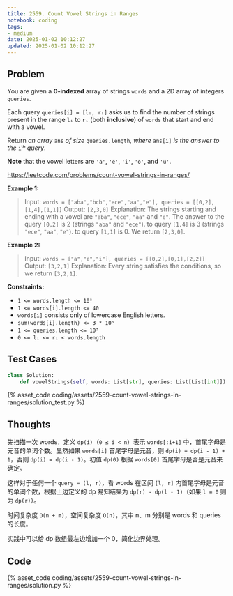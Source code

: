 ```yaml
---
title: 2559. Count Vowel Strings in Ranges
notebook: coding
tags:
- medium
date: 2025-01-02 10:12:27
updated: 2025-01-02 10:12:27
---
```

## Problem

You are given a **0-indexed** array of strings `words` and a 2D array of integers `queries`.

Each query `queries[i] = [lᵢ, rᵢ]` asks us to find the number of strings present in the range `lᵢ` to `rᵢ` (both **inclusive**) of `words` that start and end with a vowel.

Return _an array_ `ans` _of size_ `queries.length`_, where_ `ans[i]` _is the answer to the_ `i`ᵗʰ _query_.

**Note** that the vowel letters are `'a'`, `'e'`, `'i'`, `'o'`, and `'u'`.

<https://leetcode.com/problems/count-vowel-strings-in-ranges/>

**Example 1:**

> Input: `words = ["aba","bcb","ece","aa","e"], queries = [[0,2],[1,4],[1,1]]`
> Output: `[2,3,0]`
> Explanation: The strings starting and ending with a vowel are `"aba"`, `"ece"`, `"aa"` and `"e"`.
> The answer to the query `[0,2]` is 2 (strings `"aba"` and `"ece"`).
> to query `[1,4]` is 3 (strings `"ece"`, `"aa"`, `"e"`).
> to query `[1,1]` is 0.
> We return `[2,3,0]`.

**Example 2:**

> Input: `words = ["a","e","i"], queries = [[0,2],[0,1],[2,2]]`
> Output: `[3,2,1]`
> Explanation: Every string satisfies the conditions, so we return `[3,2,1]`.

**Constraints:**

- `1 <= words.length <= 10⁵`
- `1 <= words[i].length <= 40`
- `words[i]` consists only of lowercase English letters.
- `sum(words[i].length) <= 3 * 10⁵`
- `1 <= queries.length <= 10⁵`
- `0 <= lᵢ <= rᵢ < words.length`

## Test Cases

``` python
class Solution:
    def vowelStrings(self, words: List[str], queries: List[List[int]]) -> List[int]:
```

{% asset_code coding/assets/2559-count-vowel-strings-in-ranges/solution_test.py %}

## Thoughts

先扫描一次 words，定义 `dp(i)`（`0 ≤ i < n`）表示 `words[:i+1]` 中，首尾字母是元音的单词个数。显然如果 `words[i]` 首尾字母是元音，则 `dp(i) = dp(i - 1) + 1`，否则 `dp(i) = dp(i - 1)`。初值 `dp(0)` 根据 `words[0]` 首尾字母是否是元音来确定。

这样对于任何一个 `query = (l, r)`，看 words 在区间 `[l, r]` 内首尾字母是元音的单词个数，根据上边定义的 dp 易知结果为 `dp(r) - dp(l - 1)`（如果 `l = 0` 则为 `dp(r)`）。

时间复杂度 `O(n + m)`，空间复杂度 `O(n)`，其中 n、m 分别是 words 和 queries 的长度。

实践中可以给 dp 数组最左边增加一个 0，简化边界处理。

## Code

{% asset_code coding/assets/2559-count-vowel-strings-in-ranges/solution.py %}
